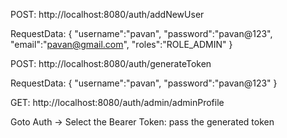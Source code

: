 POST: http://localhost:8080/auth/addNewUser

RequestData:
{
    "username":"pavan",
    "password":"pavan@123",
    "email":"pavan@gmail.com",
    "roles":"ROLE_ADMIN"
}

POST: http://localhost:8080/auth/generateToken

RequestData:
{
    "username":"pavan",
    "password":"pavan@123"
}


GET: http://localhost:8080/auth/admin/adminProfile

Goto Auth -> Select the Bearer Token: pass the generated token
